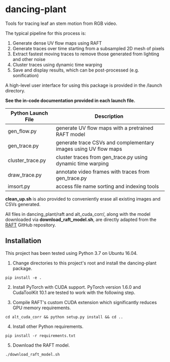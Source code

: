 # dancing-plant

Tools for tracing leaf an stem motion from RGB video.

The typical pipeline for this process is:
1) Generate dense UV flow maps using RAFT
2) Generate traces over time starting from a subsampled 2D mesh of pixels
3) Extract fastest moving traces to remove those generated from lighting and other noise
4) Cluster traces using dynamic time warping
5) Save and display results, which can be post-processed (e.g. sonification)

A high-level user interface for using this package is provided in the /launch directory.

**See the in-code documentation provided in each launch file.**

| Python Launch File | Description |
| ------------------ | ----------- |
| gen_flow.py | generate UV flow maps with a pretrained RAFT model |
| gen_trace.py | generate trace CSVs and complementary images using UV flow maps |
| cluster_trace.py | cluster traces from gen_trace.py using dynamic time warping |
| draw_trace.py | annotate video frames with traces from gen_trace.py |
| imsort.py | access file name sorting and indexing tools |

**clean_up.sh** is also provided to conveniently erase all existing images and CSVs generated.

All files in dancing_plant/raft and alt_cuda_corr/, along with the model downloaded via **download_raft_model.sh**, are directly adapted from the [RAFT](https://github.com/princeton-vl/RAFT) GitHub repository.

## Installation

This project has been tested using Python 3.7 on Ubuntu 16.04.

1) Change directories to this project's root and install the dancing-plant package.

```
pip install -e .
```

2) Install PyTorch with CUDA support. PyTorch version 1.6.0 and CudaToolKit 10.1 are tested to work with the following step.

3) Compile RAFT's custom CUDA extension which significantly reduces GPU memory requirements.

```
cd alt_cuda_corr && python setup.py install && cd ..
```

4) Install other Python requirements.

```
pip install -r requirements.txt
```

5) Download the RAFT model.

```
./download_raft_model.sh
```

